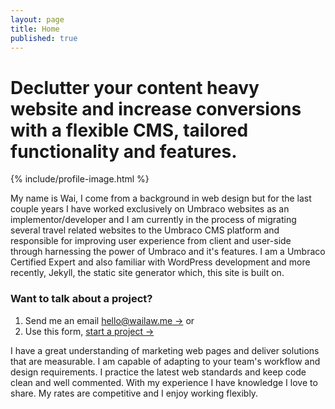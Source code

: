 ```yaml
---
layout: page
title: Home
published: true
---
```


# Declutter your content heavy website and increase conversions with a flexible CMS, tailored functionality and features.

{% include/profile-image.html %}

My name is Wai, I come from a background in web design but for the last couple years I have worked exclusively on Umbraco websites as an implementor/developer and I am currently in the process of migrating several travel related websites to the Umbraco CMS platform and responsible for improving user experience from client and user-side through harnessing the power of Umbraco and it's features.  I am a Umbraco Certified Expert and also familiar with WordPress development and more recently, Jekyll, the static site generator which, this site is built on.

### Want to talk about a project?

1. Send me an email [hello@wailaw.me &rarr;](mailto:hello@wailaw.me) or
2. Use this form, [start a project &rarr;](/enquiry/)

I have a great understanding of marketing web pages and deliver solutions that are measurable. I am capable of adapting to your team's workflow and design requirements. I practice the latest web standards and keep code clean and well commented. With my experience I have knowledge I love to share. My rates are competitive and I enjoy working flexibly.
